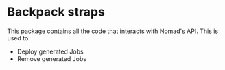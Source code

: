 # Backpack straps
This package contains all the code that interacts with Nomad's API.
This is used to:

* Deploy generated Jobs
* Remove generated Jobs
